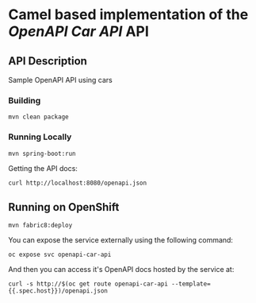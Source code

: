 # Camel based implementation of the _OpenAPI Car API_ API

## API Description ##
Sample OpenAPI API using cars

### Building

    mvn clean package

### Running Locally

    mvn spring-boot:run

Getting the API docs:

    curl http://localhost:8080/openapi.json

## Running on OpenShift

    mvn fabric8:deploy

You can expose the service externally using the following command:

    oc expose svc openapi-car-api

And then you can access it's OpenAPI docs hosted by the service at:

    curl -s http://$(oc get route openapi-car-api --template={{.spec.host}})/openapi.json
